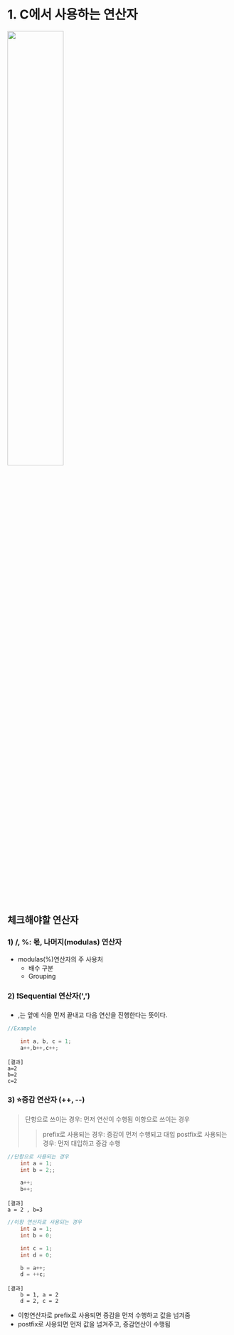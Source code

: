 # 1. C에서 사용하는 연산자
<img src = "https://img1.daumcdn.net/thumb/R1280x0/?scode=mtistory2&fname=https%3A%2F%2Fblog.kakaocdn.net%2Fdn%2FVdtLJ%2FbtsBiuSfIM7%2F546tAKubAIlGwmE9he26ok%2Fimg.png" width = "50%" height = "50%" />

## 체크해야할 연산자
### 1) /, %: 몫, 나머지(modulas) 연산자
- modulas(%)연산자의 주 사용처
    - 배수 구분
    - Grouping

### 2) ❗Sequential 연산자(',')
- ,는 앞에 식을 먼저 끝내고 다음 연산을 진행한다는 뜻이다.
```c
//Example

    int a, b, c = 1;
    a++,b++,c++;
```
```
[결과]
a=2
b=2
c=2
```
### 3) ⭐증감 연산자 (++, --)
> 단항으로 쓰이는 경우: 먼저 연산이 수행됨
> 이항으로 쓰이는 경우
>> prefix로 사용되는 경우: 증감이 먼저 수행되고 대입
>> postfix로 사용되는 경우: 먼저 대입하고 증감 수행

```c
//단항으로 사용되는 경우
    int a = 1;
    int b = 2;;

    a++;
    b++;
```
```
[결과]
a = 2 , b=3
```
```c
//이항 연산자로 사용되는 경우
    int a = 1;
    int b = 0;

    int c = 1;
    int d = 0;

    b = a++;
    d = ++c;
```
```
[결과]
    b = 1, a = 2
    d = 2, c = 2
```
- 이항연산자로 prefix로 사용되면 증감을 먼저 수행하고 값을 넘겨줌
- postfix로 사용되면 먼저 값을 넘겨주고, 증감연산이 수행됨